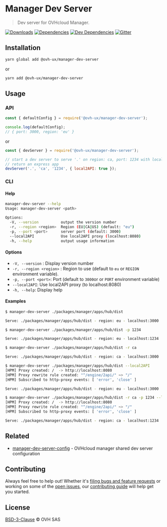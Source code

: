 # Manager Dev Server

> Dev server for OVHcloud Manager.

[![Downloads](https://badgen.net/npm/dt/@ovh-ux/manager-dev-server)](https://npmjs.com/package/@ovh-ux/manager-dev-server) [![Dependencies](https://badgen.net/david/dep/ovh-ux/manager/packages/manager/tools/dev-server)](https://npmjs.com/package/@ovh-ux/manager-dev-server?activeTab=dependencies) [![Dev Dependencies](https://badgen.net/david/dev/ovh-ux/manager/packages/manager/tools/dev-server)](https://npmjs.com/package/@ovh-ux/manager-dev-server?activeTab=dependencies) [![Gitter](https://badgen.net/badge/gitter/ovh-ux/blue?icon=gitter)](https://gitter.im/ovh/ux)

## Installation

```sh
yarn global add @ovh-ux/manager-dev-server
```

or

```sh
yarn add @ovh-ux/manager-dev-server
```

## Usage

### API

```js
const { defaultConfig } = require('@ovh-ux/manager-dev-server');

console.log(defaultConfig);
// { port: 3000, region: 'eu' }
```

or

```js
const { devServer } = require('@ovh-ux/manager-dev-server');

// start a dev server to serve '.' on region: ca, port: 1234 with local2API
// return an express app
devServer('.', 'ca', '1234', { local2API: true });
```


### CLI

#### Help

```sh
manager-dev-server --help
Usage: manager-dev-server <path>

Options:
  -V, --version          output the version number
  -r, --region <region>  Region (EU|CA|US) (default: "eu")
  -p, --port <port>      server port (default: 3000)
  --local2API            Use local2API proxy (localhost:8080)
  -h, --help             output usage information

```

#### Options

* `-V, --version` : Display version number
* `-r, --region <region>` : Region to use (default to `eu` or `REGION` environment variable).
* `-p, --port <port>`: Port (default to `3000`or or `PORT` environment variable)
* `--local2API`: Use local2API proxy (to localhost:8080)
* `-h, --help`: Display help

#### Examples

```sh
$ manager-dev-server ./packages/manager/apps/hub/dist

Serve: ./packages/manager/apps/hub/dist - region: eu - localhost:3000

$ manager-dev-server ./packages/manager/apps/hub/dist -p 1234

Serve: ./packages/manager/apps/hub/dist - region: eu - localhost:1234

$ manager-dev-server ./packages/manager/apps/hub/dist -r ca

Serve: ./packages/manager/apps/hub/dist - region: ca - localhost:3000

$ manager-dev-server ./packages/manager/apps/hub/dist --local2API
[HPM] Proxy created: /  -> http://localhost:8080
[HPM] Proxy rewrite rule created: "^/engine/2api/" ~> "/"
[HPM] Subscribed to http-proxy events: [ 'error', 'close' ]

Serve: ./packages/manager/apps/hub/dist - region: eu - localhost:3000

$ manager-dev-server ./packages/manager/apps/hub/dist -r ca -p 1234 --local2API
[HPM] Proxy created: /  -> http://localhost:8080
[HPM] Proxy rewrite rule created: "^/engine/2api/" ~> "/"
[HPM] Subscribed to http-proxy events: [ 'error', 'close' ]

Serve: ./packages/manager/apps/hub/dist - region: ca - localhost:1234
```

## Related

* [manager-dev-server-config](https://github.com/ovh/manager/tree/master/packages/manager/tools/dev-server-config) - OVHcloud manager shared dev server configuration

## Contributing

Always feel free to help out! Whether it's [filing bugs and feature requests](https://github.com/ovh/manager/issues/new) or working on some of the [open issues](https://github.com/ovh/manager/issues), our [contributing guide](https://github.com/ovh/manager/blob/master/CONTRIBUTING.md) will help get you started.

## License

[BSD-3-Clause](LICENSE) © OVH SAS
